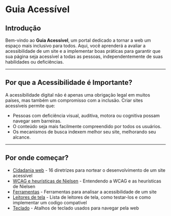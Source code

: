 # Guia Acessível

## Introdução

Bem-vindo ao **Guia Acessível**, um portal dedicado a tornar a web um espaço mais inclusivo para todos. Aqui, você aprenderá a avaliar a acessibilidade de um site e a implementar boas práticas para garantir que sua página seja acessível a todas as pessoas, independentemente de suas habilidades ou deficiências.

---

## Por que a Acessibilidade é Importante?

A acessibilidade digital não é apenas uma obrigação legal em muitos países, mas também um compromisso com a inclusão. Criar sites acessíveis permite que:

- Pessoas com deficiência visual, auditiva, motora ou cognitiva possam navegar sem barreiras.
- O conteúdo seja mais facilmente compreendido por todos os usuários.
- Os mecanismos de busca indexem melhor seu site, melhorando seu alcance.

---

## Por onde começar?

- [Cidadania web](Cidadania-web.md) - 16 diretrizes para nortear o desenvolvimento de um site acessivel
- [WCAG e heurísticas de Nielsen](wcag.md) - Entendendo a WCAG e as heurísticas de Nielsen
- [Ferramentas](ferramentas.md) - Ferramentas para analisar a acessibilidade de um site
- [Leitores de tela](leitoresdetela.md) - Lista de leitores de tela, como testar-los e como implementar um codigo compativel
- [Teclado](teclado.md) - Atalhos de teclado usados para navegar pela web